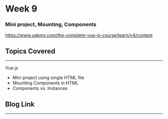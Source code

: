 # Week 9
### Mini project, Mounting, Components
https://www.udemy.com/the-complete-vue-js-course/learn/v4/content


## Topics Covered 
---
Vue.js
  - Mini project using single HTML file
  - Mounting Components in HTML
  - Components vs. Instances

## Blog Link
---